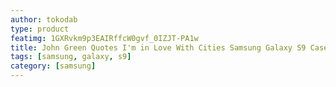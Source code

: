 ```yaml
---
author: tokodab
type: product
featimg: 1GXRvkm9p3EAIRffcW0gvf_0IZJT-PA1w
title: John Green Quotes I'm in Love With Cities Samsung Galaxy S9 Case
tags: [samsung, galaxy, s9]
category: [samsung]
---
```

